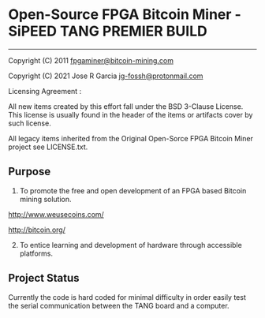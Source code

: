 Open-Source FPGA Bitcoin Miner - SiPEED TANG PREMIER BUILD
============================================================

------------------------------------------------------------
Copyright (C) 2011 fpgaminer@bitcoin-mining.com

Copyright (C) 2021 Jose R Garcia jg-fossh@protonmail.com


Licensing Agreement : 

All new items created by this effort fall under the BSD 3-Clause License. This license is usually found in the header of the items or artifacts cover by such license.

All legacy items inherited from the Original Open-Sorce FPGA Bitcoin Miner project see LICENSE.txt.


Purpose
-------

1. To promote the free and open development of an FPGA based Bitcoin mining solution.

  http://www.weusecoins.com/

  http://bitcoin.org/

2. To entice learning and development of hardware through accessible platforms.

Project Status
--------------

Currently the code is hard coded for minimal difficulty in order easily test the serial communication between the TANG board and a computer.

